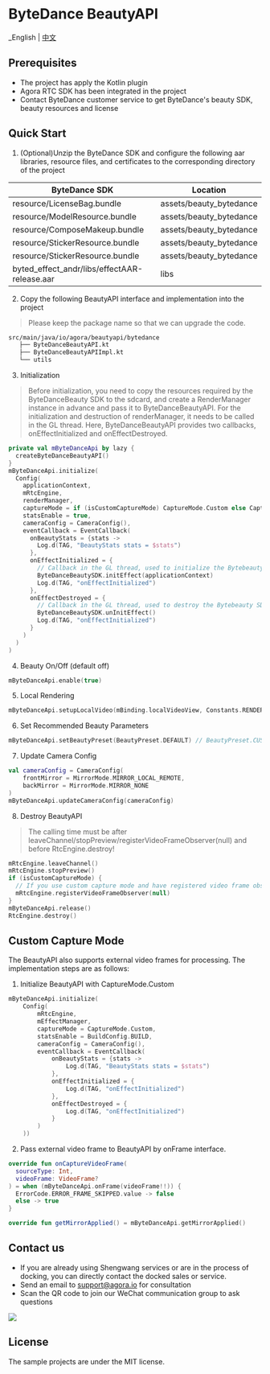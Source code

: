 # ByteDance BeautyAPI

_English | [中文](README.zh.md)

## Prerequisites
- The project has apply the Kotlin plugin
- Agora RTC SDK has been integrated in the project
- Contact ByteDance customer service to get ByteDance's beauty SDK, beauty resources and license

## Quick Start
1. (Optional)Unzip the ByteDance SDK and configure the following aar libraries, resource files, and certificates to the corresponding directory of the project

| ByteDance SDK                                | Location                |
|----------------------------------------------|-------------------------|
| resource/LicenseBag.bundle                   | assets/beauty_bytedance |
| resource/ModelResource.bundle                | assets/beauty_bytedance |
| resource/ComposeMakeup.bundle                | assets/beauty_bytedance |
| resource/StickerResource.bundle              | assets/beauty_bytedance |
| resource/StickerResource.bundle              | assets/beauty_bytedance |
| byted_effect_andr/libs/effectAAR-release.aar | libs                    |

2. Copy the following BeautyAPI interface and implementation into the project
> Please keep the package name so that we can upgrade the code.
```xml
src/main/java/io/agora/beautyapi/bytedance
   ├── ByteDanceBeautyAPI.kt
   ├── ByteDanceBeautyAPIImpl.kt
   └── utils
```

3. Initialization

> Before initialization, you need to copy the resources required by the ByteDanceBeauty SDK to the sdcard, and create a RenderManager instance in advance and pass it to ByteDanceBeautyAPI.
> For the initialization and destruction of renderManager, it needs to be called in the GL thread. Here, ByteDanceBeautyAPI provides two callbacks, onEffectInitialized and onEffectDestroyed.

```kotlin
private val mByteDanceApi by lazy {
  createByteDanceBeautyAPI()
}
mByteDanceApi.initialize(
  Config(
    applicationContext,
    mRtcEngine,
    renderManager,
    captureMode = if (isCustomCaptureMode) CaptureMode.Custom else CaptureMode.Agora,
    statsEnable = true,
    cameraConfig = CameraConfig(),
    eventCallback = EventCallback(
      onBeautyStats = {stats ->
        Log.d(TAG, "BeautyStats stats = $stats")
      },
      onEffectInitialized = {
        // Callback in the GL thread, used to initialize the Bytebeauty SDK
        ByteDanceBeautySDK.initEffect(applicationContext)
        Log.d(TAG, "onEffectInitialized")
      },
      onEffectDestroyed = {
        // Callback in the GL thread, used to destroy the Bytebeauty SDK
        ByteDanceBeautySDK.unInitEffect()
        Log.d(TAG, "onEffectInitialized")
      }
    )
  )
)
```

4. Beauty On/Off (default off)
```kotlin
mByteDanceApi.enable(true)
```

5. Local Rendering
```kotlin
mByteDanceApi.setupLocalVideo(mBinding.localVideoView, Constants.RENDER_MODE_FIT)
```

6. Set Recommended Beauty Parameters
```kotlin
mByteDanceApi.setBeautyPreset(BeautyPreset.DEFAULT) // BeautyPreset.CUSTOM：Close Recommended Beauty
```

7. Update Camera Config
```kotlin
val cameraConfig = CameraConfig(
    frontMirror = MirrorMode.MIRROR_LOCAL_REMOTE,
    backMirror = MirrorMode.MIRROR_NONE
)
mByteDanceApi.updateCameraConfig(cameraConfig)
```

8. Destroy BeautyAPI

> The calling time must be after leaveChannel/stopPreview/registerVideoFrameObserver(null) and before RtcEngine.destroy!

```kotlin
mRtcEngine.leaveChannel()
mRtcEngine.stopPreview()
if (isCustomCaptureMode) {
  // If you use custom capture mode and have registered video frame observer, register video frame observer to null here!
  mRtcEngine.registerVideoFrameObserver(null)
}
mByteDanceApi.release()
RtcEngine.destroy()
```

## Custom Capture Mode
The BeautyAPI also supports external video frames for processing. The implementation steps are as follows:

1. Initialize BeautyAPI with CaptureMode.Custom
```kotlin
mByteDanceApi.initialize(
    Config(
        mRtcEngine,
        mEffectManager,
        captureMode = CaptureMode.Custom,
        statsEnable = BuildConfig.BUILD,
        cameraConfig = CameraConfig(),
        eventCallback = EventCallback(
            onBeautyStats = {stats ->
                Log.d(TAG, "BeautyStats stats = $stats")
            },
            onEffectInitialized = {
                Log.d(TAG, "onEffectInitialized")
            },
            onEffectDestroyed = {
                Log.d(TAG, "onEffectInitialized")
            }
        )
    ))
```
2. Pass external video frame to BeautyAPI by onFrame interface.
```kotlin
override fun onCaptureVideoFrame(
  sourceType: Int,
  videoFrame: VideoFrame?
) = when (mByteDanceApi.onFrame(videoFrame!!)) {
  ErrorCode.ERROR_FRAME_SKIPPED.value -> false
  else -> true
}

override fun getMirrorApplied() = mByteDanceApi.getMirrorApplied()
```

## Contact us

- If you are already using Shengwang services or are in the process of docking, you can directly contact the docked sales or service.
- Send an email to [support@agora.io](mailto:support@agora.io) for consultation
- Scan the QR code to join our WeChat communication group to ask questions

![](https://download.agora.io/demo/release/SDHY_QA.jpg)

## License

The sample projects are under the MIT license.